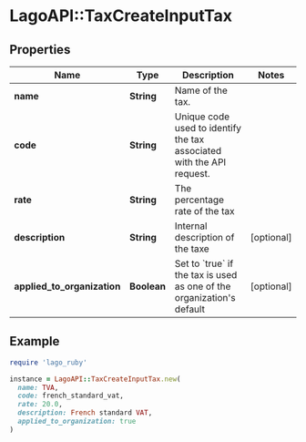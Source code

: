 # LagoAPI::TaxCreateInputTax

## Properties

| Name | Type | Description | Notes |
| ---- | ---- | ----------- | ----- |
| **name** | **String** | Name of the tax. |  |
| **code** | **String** | Unique code used to identify the tax associated with the API request. |  |
| **rate** | **String** | The percentage rate of the tax |  |
| **description** | **String** | Internal description of the taxe | [optional] |
| **applied_to_organization** | **Boolean** | Set to &#x60;true&#x60; if the tax is used as one of the organization&#39;s default | [optional] |

## Example

```ruby
require 'lago_ruby'

instance = LagoAPI::TaxCreateInputTax.new(
  name: TVA,
  code: french_standard_vat,
  rate: 20.0,
  description: French standard VAT,
  applied_to_organization: true
)
```

